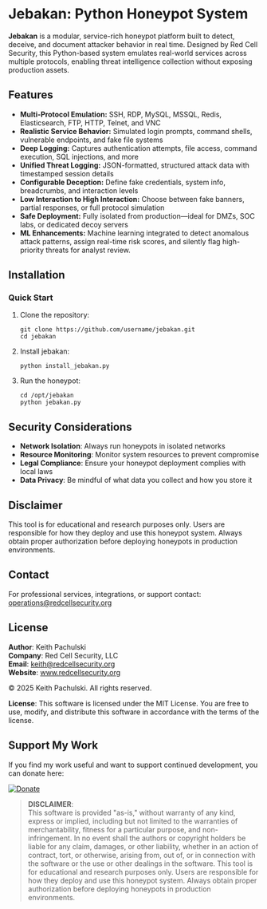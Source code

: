 # Jebakan: Python Honeypot System

**Jebakan** is a modular, service-rich honeypot platform built to detect, deceive, and document attacker behavior in real time. Designed by Red Cell Security, this Python-based system emulates real-world services across multiple protocols, enabling threat intelligence collection without exposing production assets.

## Features

- **Multi-Protocol Emulation:** SSH, RDP, MySQL, MSSQL, Redis, Elasticsearch, FTP, HTTP, Telnet, and VNC
- **Realistic Service Behavior:** Simulated login prompts, command shells, vulnerable endpoints, and fake file systems
- **Deep Logging:** Captures authentication attempts, file access, command execution, SQL injections, and more
- **Unified Threat Logging:** JSON-formatted, structured attack data with timestamped session details
- **Configurable Deception:** Define fake credentials, system info, breadcrumbs, and interaction levels
- **Low Interaction to High Interaction:** Choose between fake banners, partial responses, or full protocol simulation
- **Safe Deployment:** Fully isolated from production—ideal for DMZs, SOC labs, or dedicated decoy servers
- **ML Enhancements:** Machine learning integrated to detect anomalous attack patterns, assign real-time risk scores, and silently flag high-priority threats for analyst review.

## Installation

### Quick Start

1. Clone the repository:
   ```
   git clone https://github.com/username/jebakan.git
   cd jebakan
   ```

2. Install jebakan:
   ```
   python install_jebakan.py
   ```

3. Run the honeypot:
   ```
   cd /opt/jebakan
   python jebakan.py
   ```

## Security Considerations

- **Network Isolation**: Always run honeypots in isolated networks
- **Resource Monitoring**: Monitor system resources to prevent compromise
- **Legal Compliance**: Ensure your honeypot deployment complies with local laws
- **Data Privacy**: Be mindful of what data you collect and how you store it

## Disclaimer

This tool is for educational and research purposes only. Users are responsible for how they deploy and use this honeypot system. Always obtain proper authorization before deploying honeypots in production environments.

## Contact
For professional services, integrations, or support contact: operations@redcellsecurity.org

## License

**Author**: Keith Pachulski  
**Company**: Red Cell Security, LLC  
**Email**: keith@redcellsecurity.org  
**Website**: www.redcellsecurity.org  

© 2025 Keith Pachulski. All rights reserved.

**License**: This software is licensed under the MIT License. You are free to use, modify, and distribute this software in accordance with the terms of the license.

## Support My Work

If you find my work useful and want to support continued development, you can donate here:

[![Donate](https://img.shields.io/badge/Donate-PayPal-blue.svg)](https://paypal.me/sec0ps)

> **DISCLAIMER**:  
> This software is provided "as-is," without warranty of any kind, express or implied, including but not limited to the warranties of merchantability, fitness for a particular purpose, and non-infringement. In no event shall the authors or copyright holders
> be liable for any claim, damages, or other liability, whether in an action of contract, tort, or otherwise, arising from, out of, or in connection with the software or the use or other dealings in the software.
> This tool is for educational and research purposes only. Users are responsible for how they deploy and use this honeypot system. Always obtain proper authorization before deploying honeypots in production environments.

